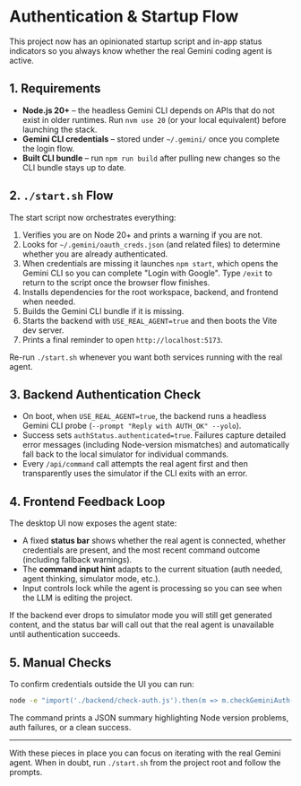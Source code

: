 # Authentication & Startup Flow

This project now has an opinionated startup script and in-app status indicators so you always know whether the real Gemini coding agent is active.

## 1. Requirements

- **Node.js 20+** – the headless Gemini CLI depends on APIs that do not exist in older runtimes. Run `nvm use 20` (or your local equivalent) before launching the stack.
- **Gemini CLI credentials** – stored under `~/.gemini/` once you complete the login flow.
- **Built CLI bundle** – run `npm run build` after pulling new changes so the CLI bundle stays up to date.

## 2. `./start.sh` Flow

The start script now orchestrates everything:

1. Verifies you are on Node 20+ and prints a warning if you are not.
2. Looks for `~/.gemini/oauth_creds.json` (and related files) to determine whether you are already authenticated.
3. When credentials are missing it launches `npm start`, which opens the Gemini CLI so you can complete "Login with Google". Type `/exit` to return to the script once the browser flow finishes.
4. Installs dependencies for the root workspace, backend, and frontend when needed.
5. Builds the Gemini CLI bundle if it is missing.
6. Starts the backend with `USE_REAL_AGENT=true` and then boots the Vite dev server.
7. Prints a final reminder to open `http://localhost:5173`.

Re-run `./start.sh` whenever you want both services running with the real agent.

## 3. Backend Authentication Check

- On boot, when `USE_REAL_AGENT=true`, the backend runs a headless Gemini CLI probe (`--prompt "Reply with AUTH_OK" --yolo`).
- Success sets `authStatus.authenticated=true`. Failures capture detailed error messages (including Node-version mismatches) and automatically fall back to the local simulator for individual commands.
- Every `/api/command` call attempts the real agent first and then transparently uses the simulator if the CLI exits with an error.

## 4. Frontend Feedback Loop

The desktop UI now exposes the agent state:

- A fixed **status bar** shows whether the real agent is connected, whether credentials are present, and the most recent command outcome (including fallback warnings).
- The **command input hint** adapts to the current situation (auth needed, agent thinking, simulator mode, etc.).
- Input controls lock while the agent is processing so you can see when the LLM is editing the project.

If the backend ever drops to simulator mode you will still get generated content, and the status bar will call out that the real agent is unavailable until authentication succeeds.

## 5. Manual Checks

To confirm credentials outside the UI you can run:

```bash
node -e "import('./backend/check-auth.js').then(m => m.checkGeminiAuth().then(console.log))"
```

The command prints a JSON summary highlighting Node version problems, auth failures, or a clean success.

---

With these pieces in place you can focus on iterating with the real Gemini agent. When in doubt, run `./start.sh` from the project root and follow the prompts.
